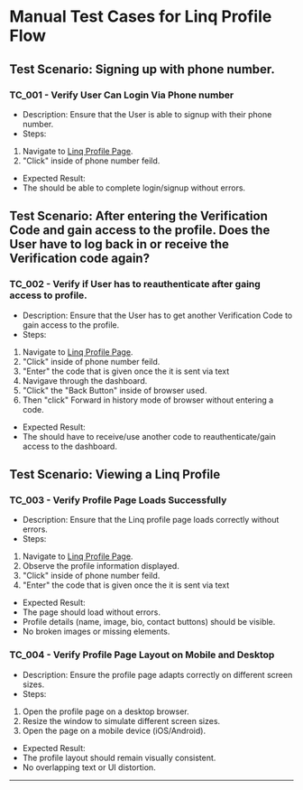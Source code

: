# Manual Test Cases for Linq Profile Flow

##   Test Scenario: Signing up with phone number.  
###   TC_001 - Verify User Can Login Via Phone number  
-   Description:   Ensure that the User is able to signup with their phone number. 
-   Steps:    
  1. Navigate to [Linq Profile Page](https://linqapp.com/welcome).  
  2. "Click" inside of phone number feild.  
-   Expected Result:    
  - The should  be able to complete login/signup without errors.  


 ##   Test Scenario: After entering the Verification Code and gain access to the profile. Does the User have to log back in or receive the Verification code again?  
###   TC_002 - Verify if User has to reauthenticate after gaing access to profile.   
-   Description:   Ensure that the User has to get another Verification Code to gain access to the profile.
-   Steps:    
  1. Navigate to [Linq Profile Page](https://linqapp.com/welcome).  
  2. "Click" inside of phone number feild.  
  3. "Enter" the code that is given once the it is sent via text
  4. Navigave through the dashboard.
  5. "Click" the "Back Button" inside of browser used. 
  6. Then "click" Forward in history mode of browser without entering a code.
-   Expected Result:    
  - The should have to receive/use another code to reauthenticate/gain access to the dashboard.  

##   Test Scenario: Viewing a Linq Profile  
###   TC_003 - Verify Profile Page Loads Successfully  
-   Description:   Ensure that the Linq profile page loads correctly without errors.  
-   Steps:    
  1. Navigate to [Linq Profile Page](https://linqapp.com/welcome).  
  2. Observe the profile information displayed.  
  3. "Click" inside of phone number feild.  
  4. "Enter" the code that is given once the it is sent via text
-   Expected Result:    
  - The page should load without errors.  
  - Profile details (name, image, bio, contact buttons) should be visible.  
  - No broken images or missing elements.  

###   TC_004 - Verify Profile Page Layout on Mobile and Desktop  
-   Description:   Ensure the profile page adapts correctly on different screen sizes.  
-   Steps:    
  1. Open the profile page on a desktop browser.  
  2. Resize the window to simulate different screen sizes.  
  3. Open the page on a mobile device (iOS/Android).  
-   Expected Result:    
  - The profile layout should remain visually consistent.  
  - No overlapping text or UI distortion.  

---


